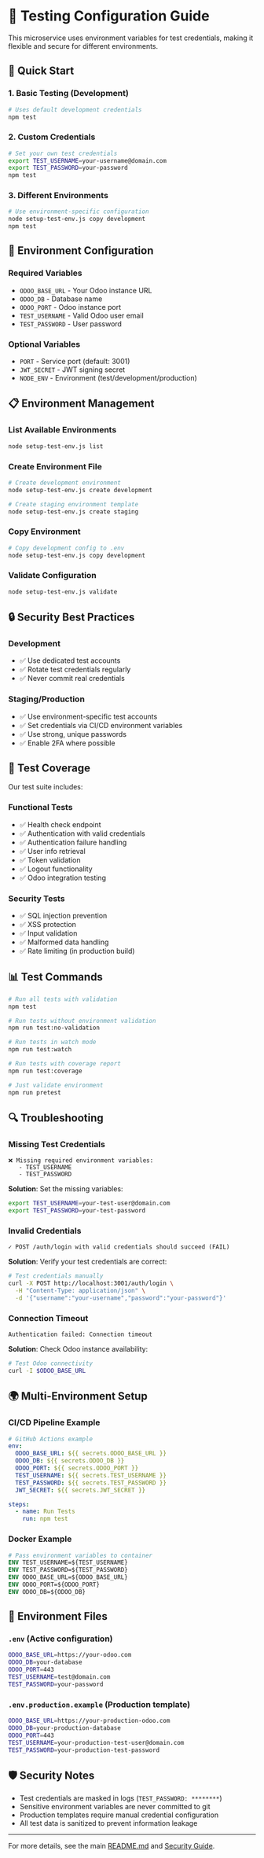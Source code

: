 # 🧪 Testing Configuration Guide

This microservice uses environment variables for test credentials, making it flexible and secure for different environments.

## 🚀 Quick Start

### 1. Basic Testing (Development)
```bash
# Uses default development credentials
npm test
```

### 2. Custom Credentials
```bash
# Set your own test credentials
export TEST_USERNAME=your-username@domain.com
export TEST_PASSWORD=your-password
npm test
```

### 3. Different Environments
```bash
# Use environment-specific configuration
node setup-test-env.js copy development
npm test
```

## 🔧 Environment Configuration

### Required Variables
- `ODOO_BASE_URL` - Your Odoo instance URL
- `ODOO_DB` - Database name
- `ODOO_PORT` - Odoo instance port
- `TEST_USERNAME` - Valid Odoo user email
- `TEST_PASSWORD` - User password

### Optional Variables
- `PORT` - Service port (default: 3001)
- `JWT_SECRET` - JWT signing secret
- `NODE_ENV` - Environment (test/development/production)

## 📋 Environment Management

### List Available Environments
```bash
node setup-test-env.js list
```

### Create Environment File
```bash
# Create development environment
node setup-test-env.js create development

# Create staging environment template
node setup-test-env.js create staging
```

### Copy Environment
```bash
# Copy development config to .env
node setup-test-env.js copy development
```

### Validate Configuration
```bash
node setup-test-env.js validate
```

## 🔒 Security Best Practices

### Development
- ✅ Use dedicated test accounts
- ✅ Rotate test credentials regularly
- ✅ Never commit real credentials

### Staging/Production
- ✅ Use environment-specific test accounts
- ✅ Set credentials via CI/CD environment variables
- ✅ Use strong, unique passwords
- ✅ Enable 2FA where possible

## 🧪 Test Coverage

Our test suite includes:

### Functional Tests
- ✅ Health check endpoint
- ✅ Authentication with valid credentials
- ✅ Authentication failure handling
- ✅ User info retrieval
- ✅ Token validation
- ✅ Logout functionality
- ✅ Odoo integration testing

### Security Tests
- ✅ SQL injection prevention
- ✅ XSS protection
- ✅ Input validation
- ✅ Malformed data handling
- ✅ Rate limiting (in production build)

## 📊 Test Commands

```bash
# Run all tests with validation
npm test

# Run tests without environment validation
npm run test:no-validation

# Run tests in watch mode
npm run test:watch

# Run tests with coverage report
npm run test:coverage

# Just validate environment
npm run pretest
```

## 🔍 Troubleshooting

### Missing Test Credentials
```
❌ Missing required environment variables:
   - TEST_USERNAME
   - TEST_PASSWORD
```

**Solution**: Set the missing variables:
```bash
export TEST_USERNAME=your-test-user@domain.com
export TEST_PASSWORD=your-test-password
```

### Invalid Credentials
```
✓ POST /auth/login with valid credentials should succeed (FAIL)
```

**Solution**: Verify your test credentials are correct:
```bash
# Test credentials manually
curl -X POST http://localhost:3001/auth/login \
  -H "Content-Type: application/json" \
  -d '{"username":"your-username","password":"your-password"}'
```

### Connection Timeout
```
Authentication failed: Connection timeout
```

**Solution**: Check Odoo instance availability:
```bash
# Test Odoo connectivity
curl -I $ODOO_BASE_URL
```

## 🌍 Multi-Environment Setup

### CI/CD Pipeline Example
```yaml
# GitHub Actions example
env:
  ODOO_BASE_URL: ${{ secrets.ODOO_BASE_URL }}
  ODOO_DB: ${{ secrets.ODOO_DB }}
  ODOO_PORT: ${{ secrets.ODOO_PORT }}
  TEST_USERNAME: ${{ secrets.TEST_USERNAME }}
  TEST_PASSWORD: ${{ secrets.TEST_PASSWORD }}
  JWT_SECRET: ${{ secrets.JWT_SECRET }}

steps:
  - name: Run Tests
    run: npm test
```

### Docker Example
```dockerfile
# Pass environment variables to container
ENV TEST_USERNAME=${TEST_USERNAME}
ENV TEST_PASSWORD=${TEST_PASSWORD}
ENV ODOO_BASE_URL=${ODOO_BASE_URL}
ENV ODOO_PORT=${ODOO_PORT}
ENV ODOO_DB=${ODOO_DB}
```

## 📝 Environment Files

### `.env` (Active configuration)
```bash
ODOO_BASE_URL=https://your-odoo.com
ODOO_DB=your-database
ODOO_PORT=443
TEST_USERNAME=test@domain.com
TEST_PASSWORD=your-password
```

### `.env.production.example` (Production template)
```bash
ODOO_BASE_URL=https://your-production-odoo.com
ODOO_DB=your-production-database
ODOO_PORT=443
TEST_USERNAME=your-production-test-user@domain.com
TEST_PASSWORD=your-production-test-password
```

## 🛡️ Security Notes

- Test credentials are masked in logs (`TEST_PASSWORD: ********`)
- Sensitive environment variables are never committed to git
- Production templates require manual credential configuration
- All test data is sanitized to prevent information leakage

---

For more details, see the main [README.md](../README.md) and [Security Guide](./SECURITY.md).
